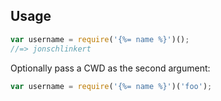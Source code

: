 ## Usage

```js
var username = require('{%= name %}')();
//=> jonschlinkert
```

Optionally pass a CWD as the second argument:

```js
var username = require('{%= name %}')('foo');
```

